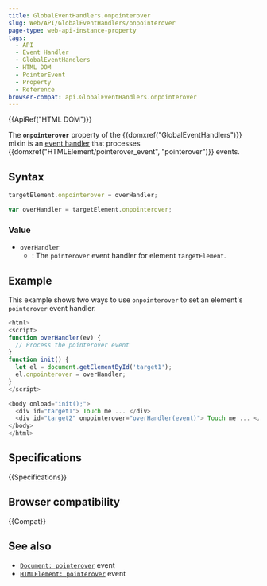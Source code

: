 ```yaml
---
title: GlobalEventHandlers.onpointerover
slug: Web/API/GlobalEventHandlers/onpointerover
page-type: web-api-instance-property
tags:
  - API
  - Event Handler
  - GlobalEventHandlers
  - HTML DOM
  - PointerEvent
  - Property
  - Reference
browser-compat: api.GlobalEventHandlers.onpointerover
---
```

{{ApiRef("HTML DOM")}}

The **`onpointerover`** property of the
{{domxref("GlobalEventHandlers")}} mixin is an [event handler](/en-US/docs/Web/Events/Event_handlers) that
processes {{domxref("HTMLElement/pointerover_event", "pointerover")}} events.

## Syntax

```js
targetElement.onpointerover = overHandler;

var overHandler = targetElement.onpointerover;
```

### Value

- `overHandler`
  - : The `pointerover` event handler for element
    `targetElement`.

## Example

This example shows two ways to use `onpointerover` to set an element's
`pointerover` event handler.

```js
<html>
<script>
function overHandler(ev) {
  // Process the pointerover event
}
function init() {
  let el = document.getElementById('target1');
  el.onpointerover = overHandler;
}
</script>

<body onload="init();">
  <div id="target1"> Touch me ... </div>
  <div id="target2" onpointerover="overHandler(event)"> Touch me ... </div>
</body>
</html>
```

## Specifications

{{Specifications}}

## Browser compatibility

{{Compat}}

## See also

- [`Document: pointerover`](/en-US/docs/Web/API/Document/pointerover_event)
  event
- [`HTMLElement: pointerover`](/en-US/docs/Web/API/HTMLElement/pointerover_event)
  event
